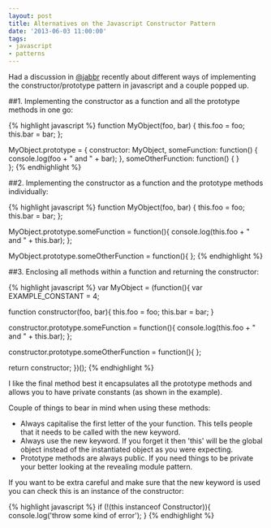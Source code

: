 ```yaml
---
layout: post
title: Alternatives on the Javascript Constructor Pattern
date: '2013-06-03 11:00:00'
tags:
- javascript
- patterns
---
```


Had a discussion in [@jabbr](https://jabbr.net/) recently about different ways of implementing the constructor/prototype pattern in javascript and a couple popped up. 

##1. Implementing the constructor as a function and all the prototype methods in one go:

{% highlight javascript %}
function MyObject(foo, bar) {
  this.foo = foo;
  this.bar = bar;
};

MyObject.prototype = {
  constructor: MyObject,
  someFunction: function() {
    console.log(foo + " and " + bar);
  },
  someOtherFunction: function() {
  }  
};
{% endhighlight %}

##2. Implementing the constructor as a function and the prototype methods individually:

{% highlight javascript %}
function MyObject(foo, bar) {
  this.foo = foo;
  this.bar = bar;
};
	
MyObject.prototype.someFunction = function(){
  console.log(this.foo + " and " + this.bar);
};

MyObject.prototype.someOtherFunction = function(){
};
{% endhighlight %}

##3. Enclosing all methods within a function and returning the constructor:

{% highlight javascript %}
var MyObject = (function(){
  var EXAMPLE_CONSTANT = 4;

  function constructor(foo, bar){
    this.foo = foo;
    this.bar = bar;
  }
	
  constructor.prototype.someFunction = function(){
    console.log(this.foo + " and " + this.bar);	
  };
	
  constructor.prototype.someOtherFunction = function(){
  };
	
  return constructor;
})();
{% endhighlight %}

I like the final method best it encapsulates all the prototype methods and allows you to have private constants (as shown in the example).

Couple of things to bear in mind when using these methods:

- Always capitalise the first letter of the your function. This tells people that it needs to be called with the new keyword.
- Always use the new keyword. If you forget it then 'this' will be the global object instead of the instantiated object as you were expecting.
- Prototype methods are always public. If you need things to be private your better looking at the revealing module pattern.

If you want to be extra careful and make sure that the new keyword is used you can check this is an instance of the constructor:

{% highlight javascript %}
if (!(this instanceof Constructor)){
  console.log('throw some kind of error');
}
{% endhighlight %}

